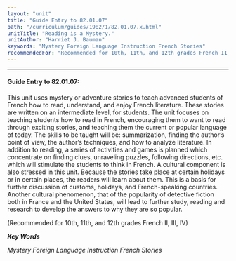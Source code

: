 ```yaml
---
layout: "unit"
title: "Guide Entry to 82.01.07"
path: "/curriculum/guides/1982/1/82.01.07.x.html"
unitTitle: "Reading is a Mystery."
unitAuthor: "Harriet J. Bauman"
keywords: "Mystery Foreign Language Instruction French Stories"
recommendedFor: "Recommended for 10th, 11th, and 12th grades French II, III, IV"
---
```

<body>
<hr/>
 <h4>
  Guide Entry to 82.01.07:
 </h4>
 This unit uses mystery or adventure stories to teach advanced students of French how to read, understand, and enjoy French literature.  These stories are written on an intermediate level, for students.  The unit focuses on teaching students how to read in French, encouraging them to want to read through exciting stories, and teaching them the current or popular language of today.  The skills to be taught will be: summarization, finding the author’s point of view, the author’s techniques, and how to analyze literature.  In addition to reading, a series of activities and games is planned which concentrate on finding clues, unraveling puzzles, following directions, etc.  which will stimulate the students to think in French.  A cultural component is also stressed in this unit.  Because the stories take place at certain holidays or in certain places, the readers will learn about them. This is a basis for further discussion of customs, holidays, and French-speaking countries.  Another cultural phenomenon, that of the popularity of detective fiction both in France and the United States, will lead to further study, reading and research to develop the answers to why they are so popular.
 <p>
  (Recommended for 10th, 11th, and 12th grades French II, III, IV)
 </p>
<p>
  <b>
   <i>
    Key Words
   </i>
  </b>
  <br/>
 </p>
 <p>
  <i>
   Mystery Foreign Language Instruction French Stories
  </i>
 </p>

</body>